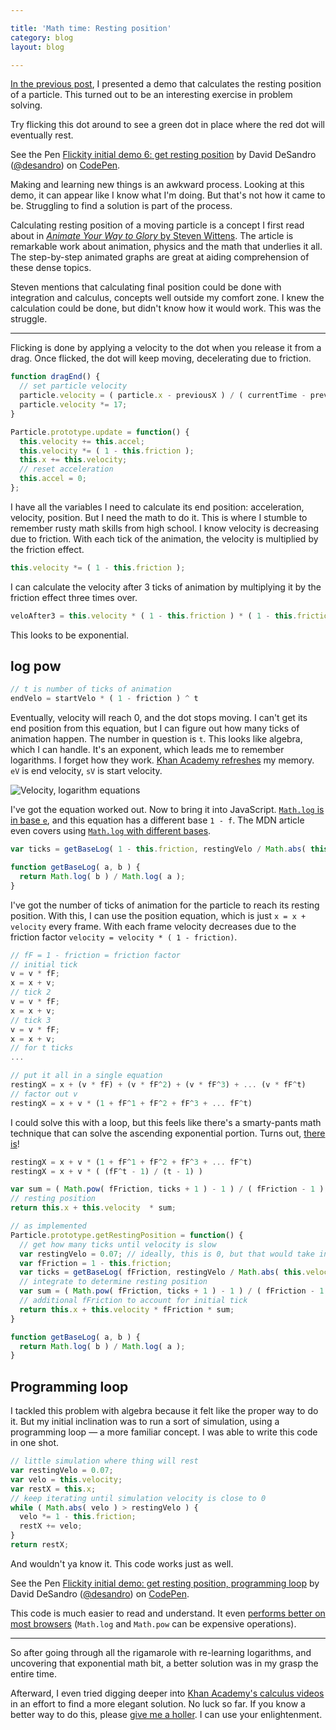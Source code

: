 ```yaml
---

title: 'Math time: Resting position'
category: blog
layout: blog

---
```


[In the previous post](/blog/initial-demos), I presented a demo that calculates the resting position of a particle. This turned out to be an interesting exercise in problem solving.

Try flicking this dot around to see a green dot in place where the red dot will eventually rest.

<p data-height="268" data-theme-id="0" data-slug-hash="ByKNLb" data-default-tab="result" data-user="desandro" class='codepen'>See the Pen <a href='http://codepen.io/desandro/pen/myVzRQ/'>Flickity initial demo 6: get resting position</a> by David DeSandro (<a href='http://codepen.io/desandro'>@desandro</a>) on <a href='http://codepen.io'>CodePen</a>.</p>

Making and learning new things is an awkward process. Looking at this demo, it can appear like I know what I'm doing. But that's not how it came to be. Struggling to find a solution is part of the process.

Calculating resting position of a moving particle is a concept I first read about in [_Animate Your Way to Glory_ by Steven Wittens](http://acko.net/blog/animate-your-way-to-glory). The article is remarkable work about animation, physics and the math that underlies it all. The step-by-step animated graphs are great at aiding comprehension of these dense topics.

Steven mentions that calculating final position could be done with integration and calculus, concepts well outside my comfort zone. I knew the calculation could be done, but didn't know how it would work. This was the struggle.

---

Flicking is done by applying a velocity to the dot when you release it from a drag. Once flicked, the dot will keep moving, decelerating due to friction.

``` js
function dragEnd() {
  // set particle velocity
  particle.velocity = ( particle.x - previousX ) / ( currentTime - previousTime );
  particle.velocity *= 17;
}

Particle.prototype.update = function() {
  this.velocity += this.accel;
  this.velocity *= ( 1 - this.friction );
  this.x += this.velocity;
  // reset acceleration
  this.accel = 0;
};
```

I have all the variables I need to calculate its end position: acceleration, velocity, position. But I need the math to do it. This is where I stumble to remember rusty math skills from high school. I know velocity is decreasing due to friction. With each tick of the animation, the velocity is multiplied by the friction effect.

``` js
this.velocity *= ( 1 - this.friction );
```

I can calculate the velocity after 3 ticks of animation by multiplying it by the friction effect three times over.

``` js
veloAfter3 = this.velocity * ( 1 - this.friction ) * ( 1 - this.friction ) * ( 1 - this.friction )
```

This looks to be exponential. 

## log pow

``` js
// t is number of ticks of animation
endVelo = startVelo * ( 1 - friction ) ^ t
```

Eventually, velocity will reach 0, and the dot stops moving. I can't get its end position from this equation, but I can figure out how many ticks of animation happen. The number in question is `t`. This looks like algebra, which I can handle. It's an exponent, which leads me to remember logarithms. I forget how they work. [Khan Academy refreshes](https://www.khanacademy.org/math/algebra2/logarithms-tutorial/logarithm_basics/v/logarithms) my memory. `eV` is end velocity, `sV` is start velocity.

![Velocity, logarithm equations](http://i.imgur.com/qF6QSER.jpg)

I've got the equation worked out. Now to bring it into JavaScript. [`Math.log` is in base `e`](https://developer.mozilla.org/en-US/docs/Web/JavaScript/Reference/Global_Objects/Math/log), and this equation has a different base `1 - f`. The MDN article even covers using [`Math.log` with different bases](https://developer.mozilla.org/en-US/docs/Web/JavaScript/Reference/Global_Objects/Math/log#Example.3A_Using_Math.log_with_a_different_base).

``` js
var ticks = getBaseLog( 1 - this.friction, restingVelo / Math.abs( this.velocity ) );

function getBaseLog( a, b ) {
  return Math.log( b ) / Math.log( a );
}
```

I've got the number of ticks of animation for the particle to reach its resting position. With this, I can use the position equation, which is just `x = x + velocity` every frame. With each frame velocity decreases due to the friction factor `velocity = velocity * ( 1 - friction)`. 

``` js
// fF = 1 - friction = friction factor
// initial tick
v = v * fF;
x = x + v;
// tick 2
v = v * fF;
x = x + v;
// tick 3
v = v * fF;
x = x + v;
// for t ticks
...

// put it all in a single equation
restingX = x + (v * fF) + (v * fF^2) + (v * fF^3) + ... (v * fF^t)
// factor out v
restingX = x + v * (1 + fF^1 + fF^2 + fF^3 + ... fF^t)
```

I could solve this with a loop, but this feels like there's a smarty-pants math technique that can solve the ascending exponential portion. Turns out, [there is](http://mikestoolbox.com/powersum.html)!

``` js
restingX = x + v * (1 + fF^1 + fF^2 + fF^3 + ... fF^t)
restingX = x + v * ( (fF^t - 1) / (t - 1) )
```

``` js
var sum = ( Math.pow( fFriction, ticks + 1 ) - 1 ) / ( fFriction - 1 );
// resting position
return this.x + this.velocity  * sum;
```

``` js
// as implemented
Particle.prototype.getRestingPosition = function() {
  // get how many ticks until velocity is slow
  var restingVelo = 0.07; // ideally, this is 0, but that would take infinite amount of ticks
  var fFriction = 1 - this.friction;
  var ticks = getBaseLog( fFriction, restingVelo / Math.abs( this.velocity ) );
  // integrate to determine resting position
  var sum = ( Math.pow( fFriction, ticks + 1 ) - 1 ) / ( fFriction - 1 );
  // additional fFriction to account for initial tick
  return this.x + this.velocity * fFriction * sum;
}

function getBaseLog( a, b ) {
  return Math.log( b ) / Math.log( a );
}
```

## Programming loop

I tackled this problem with algebra because it felt like the proper way to do it. But my initial inclination was to run a sort of simulation, using a programming loop — a more familiar concept. I was able to write this code in one shot.

``` js
// little simulation where thing will rest
var restingVelo = 0.07;
var velo = this.velocity;
var restX = this.x;
// keep iterating until simulation velocity is close to 0
while ( Math.abs( velo ) > restingVelo ) {
  velo *= 1 - this.friction;
  restX += velo;
}
return restX;
```

And wouldn't ya know it. This code works just as well.

<p data-height="268" data-theme-id="0" data-slug-hash="VYarRY" data-default-tab="result" data-user="desandro" class='codepen'>See the Pen <a href='http://codepen.io/desandro/pen/VYarRY/'>Flickity initial demo: get resting position, programming loop</a> by David DeSandro (<a href='http://codepen.io/desandro'>@desandro</a>) on <a href='http://codepen.io'>CodePen</a>.</p>

This code is much easier to read and understand. It even [performs better on most browsers](http://jsperf.com/loop-vs-log/) (`Math.log` and `Math.pow` can be expensive operations).

---

So after going through all the rigamarole with re-learning logarithms, and uncovering that exponential math bit, a better solution was in my grasp the entire time.

Afterward, I even tried digging deeper into [Khan Academy's calculus videos](https://www.khanacademy.org/math/differential-calculus) in an effort to find a more elegant solution. No luck so far. If you know a better way to do this, please [give me a holler](https://twitter.com/metafizzyco). I can use your enlightenment.

<script async src="//assets.codepen.io/assets/embed/ei.js"></script>
